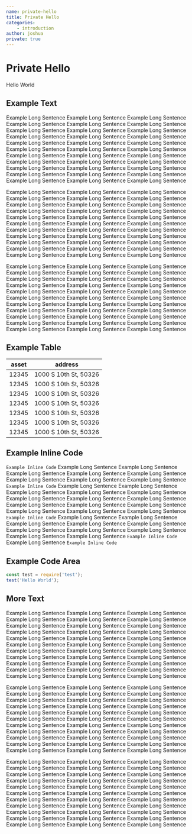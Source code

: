 ```yaml
---
name: private-hello
title: Private Hello
categories:
    - introduction
author: joshua
private: true
---
```


# Private Hello

Hello World

## Example Text

Example Long Sentence Example Long Sentence Example Long Sentence Example Long Sentence Example Long Sentence Example Long Sentence Example Long Sentence Example Long Sentence Example Long Sentence Example Long Sentence Example Long Sentence Example Long Sentence Example Long Sentence Example Long Sentence Example Long Sentence Example Long Sentence Example Long Sentence Example Long Sentence Example Long Sentence Example Long Sentence Example Long Sentence Example Long Sentence Example Long Sentence Example Long Sentence Example Long Sentence Example Long Sentence Example Long Sentence Example Long Sentence Example Long Sentence Example Long Sentence Example Long Sentence Example Long Sentence Example Long Sentence

Example Long Sentence Example Long Sentence Example Long Sentence Example Long Sentence Example Long Sentence Example Long Sentence Example Long Sentence Example Long Sentence Example Long Sentence Example Long Sentence Example Long Sentence Example Long Sentence Example Long Sentence Example Long Sentence Example Long Sentence Example Long Sentence Example Long Sentence Example Long Sentence Example Long Sentence Example Long Sentence Example Long Sentence Example Long Sentence Example Long Sentence Example Long Sentence Example Long Sentence Example Long Sentence Example Long Sentence Example Long Sentence Example Long Sentence Example Long Sentence Example Long Sentence Example Long Sentence Example Long Sentence

Example Long Sentence Example Long Sentence Example Long Sentence Example Long Sentence Example Long Sentence Example Long Sentence Example Long Sentence Example Long Sentence Example Long Sentence Example Long Sentence Example Long Sentence Example Long Sentence Example Long Sentence Example Long Sentence Example Long Sentence Example Long Sentence Example Long Sentence Example Long Sentence Example Long Sentence Example Long Sentence Example Long Sentence Example Long Sentence Example Long Sentence Example Long Sentence Example Long Sentence Example Long Sentence Example Long Sentence Example Long Sentence Example Long Sentence Example Long Sentence Example Long Sentence Example Long Sentence Example Long Sentence

## Example Table

| asset | address               |
| ----- | --------------------- |
| 12345 | 1000 S 10th St, 50326 |
| 12345 | 1000 S 10th St, 50326 |
| 12345 | 1000 S 10th St, 50326 |
| 12345 | 1000 S 10th St, 50326 |
| 12345 | 1000 S 10th St, 50326 |
| 12345 | 1000 S 10th St, 50326 |
| 12345 | 1000 S 10th St, 50326 |

## Example Inline Code

`Example Inline Code` Example Long Sentence Example Long Sentence Example Long Sentence Example Long Sentence Example Long Sentence Example Long Sentence Example Long Sentence Example Long Sentence `Example Inline Code` Example Long Sentence Example Long Sentence Example Long Sentence Example Long Sentence Example Long Sentence Example Long Sentence Example Long Sentence Example Long Sentence Example Long Sentence Example Long Sentence Example Long Sentence Example Long Sentence Example Long Sentence Example Long Sentence `Example Inline Code` Example Long Sentence Example Long Sentence Example Long Sentence Example Long Sentence Example Long Sentence Example Long Sentence Example Long Sentence Example Long Sentence Example Long Sentence Example Long Sentence `Example Inline Code` Example Long Sentence `Example Inline Code`


## Example Code Area

```js
const test = require('test');
test('Hello World');
```

## More Text

Example Long Sentence Example Long Sentence Example Long Sentence Example Long Sentence Example Long Sentence Example Long Sentence Example Long Sentence Example Long Sentence Example Long Sentence Example Long Sentence Example Long Sentence Example Long Sentence Example Long Sentence Example Long Sentence Example Long Sentence Example Long Sentence Example Long Sentence Example Long Sentence Example Long Sentence Example Long Sentence Example Long Sentence Example Long Sentence Example Long Sentence Example Long Sentence Example Long Sentence Example Long Sentence Example Long Sentence Example Long Sentence Example Long Sentence Example Long Sentence Example Long Sentence Example Long Sentence Example Long Sentence

Example Long Sentence Example Long Sentence Example Long Sentence Example Long Sentence Example Long Sentence Example Long Sentence Example Long Sentence Example Long Sentence Example Long Sentence Example Long Sentence Example Long Sentence Example Long Sentence Example Long Sentence Example Long Sentence Example Long Sentence Example Long Sentence Example Long Sentence Example Long Sentence Example Long Sentence Example Long Sentence Example Long Sentence Example Long Sentence Example Long Sentence Example Long Sentence Example Long Sentence Example Long Sentence Example Long Sentence Example Long Sentence Example Long Sentence Example Long Sentence Example Long Sentence Example Long Sentence Example Long Sentence

Example Long Sentence Example Long Sentence Example Long Sentence Example Long Sentence Example Long Sentence Example Long Sentence Example Long Sentence Example Long Sentence Example Long Sentence Example Long Sentence Example Long Sentence Example Long Sentence Example Long Sentence Example Long Sentence Example Long Sentence Example Long Sentence Example Long Sentence Example Long Sentence Example Long Sentence Example Long Sentence Example Long Sentence Example Long Sentence Example Long Sentence Example Long Sentence Example Long Sentence Example Long Sentence Example Long Sentence Example Long Sentence Example Long Sentence Example Long Sentence Example Long Sentence Example Long Sentence Example Long Sentence
